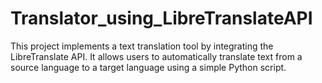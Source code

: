 # Translator_using_LibreTranslateAPI
This project implements a text translation tool by integrating the LibreTranslate API. It allows users to automatically translate text from a source language to a target language using a simple Python script.
